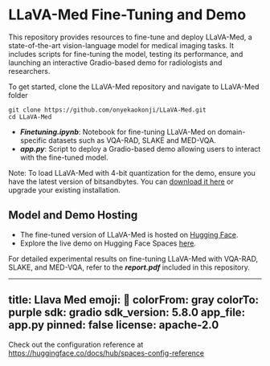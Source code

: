 # LLaVA-Med Fine-Tuning and Demo

This repository provides resources to fine-tune and deploy LLaVA-Med, a state-of-the-art vision-language model for medical imaging tasks. It includes scripts for fine-tuning the model, testing its performance, and launching an interactive Gradio-based demo for radiologists and researchers.

To get started, clone the LLaVA-Med repository and navigate to LLaVA-Med folder

```
git clone https://github.com/onyekaokonji/LLaVA-Med.git
cd LLaVA-Med
```

 - **_Finetuning.ipynb_**: Notebook for fine-tuning LLaVA-Med on domain-specific datasets such as VQA-RAD, SLAKE and MED-VQA.
 - **_app.py_**: Script to deploy a Gradio-based demo allowing users to interact with the fine-tuned model.

Note: To load LLaVA-Med with 4-bit quantization for the demo, ensure you have the latest version of bitsandbytes. You can [download it here](https://pypi.org/project/bitsandbytes/#files) or upgrade your existing installation. 

## Model and Demo Hosting
 - The fine-tuned version of LLaVA-Med is hosted on [Hugging Face](https://huggingface.co/Veda0718/llava-med-v1.5-mistral-7b-finetuned).
 - Explore the live demo on Hugging Face Spaces [here](https://huggingface.co/spaces/Veda0718/Llava-Med).

For detailed experimental results on fine-tuning LLaVA-Med with VQA-RAD, SLAKE, and MED-VQA, refer to the _**report.pdf**_ included in this repository.

---
title: Llava Med
emoji: 🦀
colorFrom: gray
colorTo: purple
sdk: gradio
sdk_version: 5.8.0
app_file: app.py
pinned: false
license: apache-2.0
---

Check out the configuration reference at https://huggingface.co/docs/hub/spaces-config-reference
